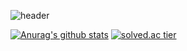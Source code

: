 ![header](https://capsule-render.vercel.app/api?type=slice&color=gradient&text=%20YgKim%20%20&height=200&fontSize=100)

[![Anurag's github stats](https://github-readme-stats.vercel.app/api?username=modec28&show_icons=true&theme=vue)](https://github.com/modec28/github-readme-stats)
[![solved.ac tier](http://mazassumnida.wtf/api/v2/generate_badge?boj=ygkim)](https://solved.ac/ygkim)
